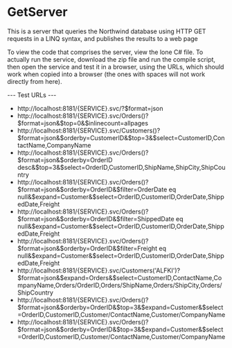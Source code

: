 # GetServer
This is a server that queries the Northwind database using HTTP GET requests in a LINQ syntax, and publishes the results to a web page

To view the code that comprises the server, view the lone C# file. To actually run the service, download the zip file and run the compile script, then open the service and test it in a browser, using the URLs, which should work when copied into a browser (the ones with spaces will not work directly from here).

--- Test URLs ---

* http://localhost:8181/{SERVICE}.svc/?$format=json
* http://localhost:8181/{SERVICE}.svc/Orders()?$format=json&$top=0&$inlinecount=allpages
* http://localhost:8181/{SERVICE}.svc/Customers()?$format=json&$orderby=CustomerID&$top=3&$select=CustomerID,ContactName,CompanyName
* http://localhost:8181/{SERVICE}.svc/Orders()?$format=json&$orderby=OrderID desc&$top=3&$select=OrderID,CustomerID,ShipName,ShipCity,ShipCountry
* http://localhost:8181/{SERVICE}.svc/Orders()?$format=json&$orderby=OrderID&$filter=OrderDate eq null&$expand=Customer&$select=OrderID,CustomerID,OrderDate,ShippedDate,Freight
* http://localhost:8181/{SERVICE}.svc/Orders()?$format=json&$orderby=OrderID&$filter=ShippedDate eq null&$expand=Customer&$select=OrderID,CustomerID,OrderDate,ShippedDate,Freight
* http://localhost:8181/{SERVICE}.svc/Orders()?$format=json&$orderby=OrderID&$filter=Freight eq null&$expand=Customer&$select=OrderID,CustomerID,OrderDate,ShippedDate,Freight
* http://localhost:8181/{SERVICE}.svc/Customers('ALFKI')?$format=json&$expand=Orders&$select=CustomerID,ContactName,CompanyName,Orders/OrderID,Orders/ShipName,Orders/ShipCity,Orders/ShipCountry
* http://localhost:8181/{SERVICE}.svc/Orders()?$format=json&$orderby=OrderID&$top=3&$expand=Customer&$select=OrderID,CustomerID,Customer/ContactName,Customer/CompanyName
* http://localhost:8181/{SERVICE}.svc/Orders()?$format=json&$orderby=OrderID&$top=3&$expand=Customer&$select=OrderID,CustomerID,Customer/ContactName,Customer/CompanyName

